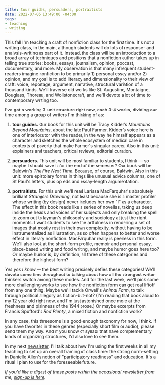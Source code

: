 ```yaml
---
title: tour guides, persuaders, portraitists
date: 2022-07-05 13:49:00 -04:00
tags:
- teaching
- writing
---
```


This fall I'm teaching a craft of nonfiction class for the first time. It's not a writing class, in the main, although students will do lots of response- and analysis-writing as part of it. Instead, the class will be an introduction to a broad array of techniques and positions that a nonfiction author takes up in telling true stories: books, essays, journalism, opinion, podcast, documentary, and more. My observation is that many infrequent student-readers imagine nonfiction to be primarily 1) personal essay and/or 2) opinion, and my goal is to add literacy and dimensionality to their view of craft: voice, reportage, argument, narrative, structural variation of a thousand kinds. We'll traverse old works like St. Augustine, Montaigne, Douglass, Thoreau, and Wollstonecraft, and we'll devote a lot of time to contemporary writing too.

I've got a working 3-unit structure right now, each 3-4 weeks, dividing our time among a group of writers I'm thinking of as:

1) **tour guides.** Our book for this unit will be Tracy Kidder's *Mountains Beyond Mountains*, about the late Paul Farmer. Kidder's voice here is one of interlocutor with the reader, in the way he himself appears as a character and sketches the whole ecosystem of medical care in contexts of poverty that make Farmer's singular career. Also in this unit: explainers and teachers, critical reviews, editorial curation.

2) **persuaders.** This unit will be most familiar to students, I think — so maybe I should save it for the end of the semester? Our book will be Baldwin's *The Fire Next Time*. Because, of course, Baldwin. Also in this unit: more epistolary forms in things like unusual advice columns, one of St Paul's letters, plus op eds and essay-length argumentation.

3) **portraitists.** For this unit we'll read Larissa MacFarquhar's absolutely brilliant *Strangers Drowning*, not least because she is a master profiler whose writing (by design) never includes her own "I" as a character. The effect in this book reads like a series of novellas, taking us deep inside the heads and voices of her subjects and only breaking the spell to zoom out to layman's philosophy and sociology at just the right moments. I want students to see the artfulness in rendering a set of images that mostly rest in their own complexity, without having to be instrumentalized as illustration, as so often happens to better and worse effect in literary nonfiction. MacFarquhar really is peerless in this form. We'll also look at the short-form profile, memoir and personal essay, place-based writing and food writing, and maybe humor goes here too? Or maybe humor is, by definition, all three of these categories and therefore the highest form?

*Yes yes I know* — the best writing precisely defies these categories! We'll devote some time throughout to talking about how all the strongest writer-thinkers switch among these modes. And for the last week, we'll pick some more challenging works to see how the nonfiction form can get real liftoff from any one thing. Maybe we'll tackle Orwell's *Animal Farm*, to talk through political allegory as fiction-but-not? (I'm reading that book aloud to my 12 year old right now, and I'm just astonished once more at the freshness and plainness of the 1944 prose.) Or maybe excerpts from Francis Spufford's *Red Plenty*, a mixed fiction and nonfiction work?

In any case, this threesome is a good-enough taxonomy for now, I think. If you have favorites in these genres (especially short film or audio), please send them my way. And if you know of syllabi that have complementary kinds of organizing structures, I'd also love to see them. 

In my next [newsletter](https://sarahendren.substack.com/), I'll talk about how I'm using the first weeks in all my teaching to set up an overall framing of class time: the strong norm-setting in Danielle Allen's notion of "participatory readiness" and education. It's a ritual I plan to use for the foreseeable future. 

*If you'd like a digest of these posts within the occasional newsletter from me, [sign-up is here](https://sarahendren.substack.com/).*